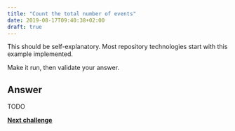 ```yaml
---
title: "Count the total number of events"
date: 2019-08-17T09:40:38+02:00
draft: true
---
```


This should be self-explanatory. Most repository technologies start with this example implemented.

Make it run, then validate your answer.

## Answer

TODO

**[Next challenge](/challenge/count_number_of_registered_players)**
